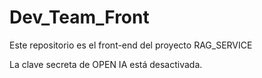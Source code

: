 # Dev_Team_Front
Este repositorio es el front-end del proyecto RAG_SERVICE

La clave secreta de OPEN IA está desactivada. 
